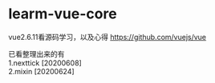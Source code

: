 # learm-vue-core
vue2.6.11看源码学习，以及心得
https://github.com/vuejs/vue

已看整理出来的有    
1.nexttick  [20200608]    
2.mixin [20200624]   
